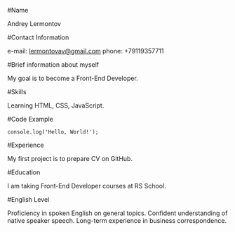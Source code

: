#Name

Andrey Lermontov


#Contact Information

e-mail: lermontovav@gmail.com
phone: +79119357711


#Brief information about myself

My goal is to become a Front-End Developer.


#Skills

Learning HTML, CSS, JavaScript.


#Code Example

`console.log('Hello, World!');`


#Experience

My first project is to prepare CV on GitHub.


#Education

I am taking Front-End Developer courses at RS School.


#English Level

Proficiency in spoken English on general topics.
Confident understanding of native speaker speech.
Long-term experience in business correspondence.